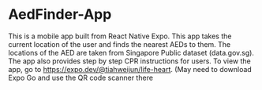 # AedFinder-App
This is a mobile app built from React Native Expo. This app takes the current location of the user and finds the nearest AEDs to them. The locations of the AED are taken from Singapore Public dataset (data.gov.sg). The app also provides step by step CPR instructions for users.
To view the app, go to https://expo.dev/@tiahweijun/life-heart. (May need to download Expo Go and use the QR code scanner there
